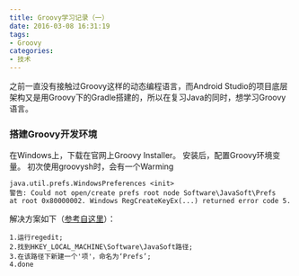 ```yaml
---
title: Groovy学习记录（一）
date: 2016-03-08 16:31:19
tags:
- Groovy
categories:
- 技术
---
```

之前一直没有接触过Groovy这样的动态编程语言，而Android Studio的项目底层架构又是用Groovy下的Gradle搭建的，所以在复习Java的同时，想学习Groovy语言。

<!--more-->

### 搭建Groovy开发环境
在Windows上，下载在官网上Groovy Installer。
安装后，配置Groovy环境变量。
初次使用groovysh时，会有一个Warming
```
java.util.prefs.WindowsPreferences <init>
警告: Could not open/create prefs root node Software\JavaSoft\Prefs
at root 0x80000002. Windows RegCreateKeyEx(...) returned error code 5.
```
解决方案如下（[参考自这里](http://)）：
```
1.运行regedit;
2.找到HKEY_LOCAL_MACHINE\Software\JavaSoft路径;
3.在该路径下新建一个'项'，命名为‘Prefs’;
4.done
```